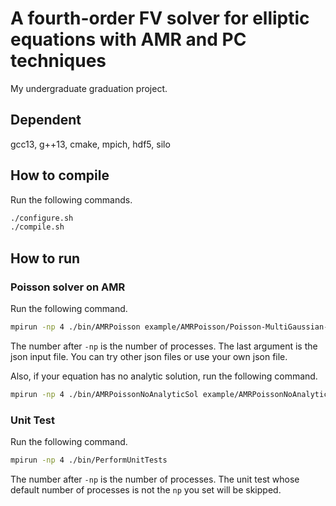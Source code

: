 # A fourth-order FV solver for elliptic equations with AMR and PC techniques 

My undergraduate graduation project.

## Dependent

gcc13, g++13, cmake, mpich, hdf5, silo

## How to compile

Run the following commands.

```bash
./configure.sh
./compile.sh
```

## How to run

### Poisson solver on AMR

Run the following command.

```bash
mpirun -np 4 ./bin/AMRPoisson example/AMRPoisson/Poisson-MultiGaussian-rect.json
```

The number after `-np` is the number of processes. The last argument is the json input file. You can try other json files or use your own json file.

Also, if your equation has no analytic solution, run the following command.

```bash
mpirun -np 4 ./bin/AMRPoissonNoAnalyticSol example/AMRPoissonNoAnalyticSol/Poisson-Constant-L.json
```

### Unit Test

Run the following command.

```bash
mpirun -np 4 ./bin/PerformUnitTests
```

The number after `-np` is the number of processes. The unit test whose default number of processes is not the `np` you set will be skipped.